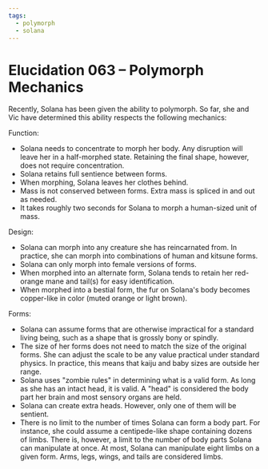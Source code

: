 ```yaml
---
tags:
  - polymorph
  - solana
---
```


# Elucidation 063 – Polymorph Mechanics

Recently, Solana has been given the ability to polymorph. So far, she and Vic have determined this ability respects the following mechanics:

Function:

- Solana needs to concentrate to morph her body. Any disruption will leave her in a half-morphed state. Retaining the final shape, however, does not require concentration.
- Solana retains full sentience between forms.
- When morphing, Solana leaves her clothes behind.
- Mass is not conserved between forms. Extra mass is spliced in and out as needed.
- It takes roughly two seconds for Solana to morph a human-sized unit of mass.

Design:

- Solana can morph into any creature she has reincarnated from. In practice, she can morph into combinations of human and kitsune forms. <!-- owl-gryphon -->
- Solana can only morph into female versions of forms.
- When morphed into an alternate form, Solana tends to retain her red-orange mane and tail(s) for easy identification.
- When morphed into a bestial form, the fur on Solana's body becomes copper-like in color (muted orange or light brown).

Forms:

- Solana can assume forms that are otherwise impractical for a standard living being, such as a shape that is grossly bony or spindly.
- The size of her forms does not need to match the size of the original forms. She can adjust the scale to be any value practical under standard physics. In practice, this means that kaiju and baby sizes are outside her range.
- Solana uses "zombie rules" in determining what is a valid form. As long as she has an intact head, it is valid. A "head" is considered the body part her brain and most sensory organs are held.
- Solana can create extra heads. However, only one of them will be sentient.
- There is no limit to the number of times Solana can form a body part. For instance, she could assume a centipede-like shape containing dozens of limbs. There is, however, a limit to the number of body parts Solana can manipulate at once. At most, Solana can manipulate eight limbs on a given form. Arms, legs, wings, and tails are considered limbs.
